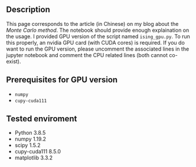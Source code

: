 ## Description

This page corresponds to the article (in Chinese) on my blog about the *Monte Carlo method*. The notebook should provide enough explaination on the usage. I provided GPU version of the script named `ising_gpu.py`. To run this properly, an nvidia GPU card (with CUDA cores) is required. If you do want to run the GPU version, please uncomment the associated lines in the jupyter notebook and comment the CPU related lines (both cannot co-exist). 

## Prerequisites for GPU version

- `numpy`
- `cupy-cuda111`

## Tested enviroment

- Python 3.8.5
- numpy 1.19.2
- scipy 1.5.2
- cupy-cuda111 8.5.0
- matplotlib 3.3.2
